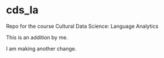 # cds_la
Repo for the course Cultural Data Science: Language Analytics

This is an addition by me.

I am making another change.